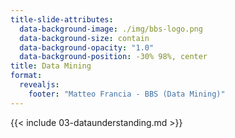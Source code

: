 ```yaml
---
title-slide-attributes:
  data-background-image: ./img/bbs-logo.png
  data-background-size: contain
  data-background-opacity: "1.0"
  data-background-position: -30% 98%, center
title: Data Mining
format:
  revealjs:
    footer: "Matteo Francia - BBS (Data Mining)"
---
```


{{< include 03-dataunderstanding.md >}}